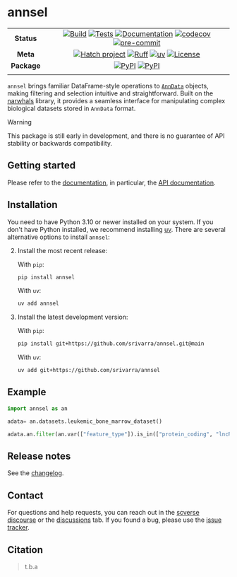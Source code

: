 # annsel

<div align="center">

|             |                                                                                                                                                                                                              |
| :---------: | :----------------------------------------------------------------------------------------------------------------------------------------------------------------------------------------------------------: |
| **Status**  | [![Build][badge-build]][link-build] [![Tests][badge-test]][link-test] [![Documentation][badge-docs]][link-docs] [![codecov][badge-codecov]][link-codecov] [![pre-commit][badge-pre-commit]][link-pre-commit] |
|  **Meta**   |                              [![Hatch project][badge-hatch]][link-hatch] [![Ruff][badge-ruff]][link-ruff] [![uv][badge-uv]][link-uv] [![License][badge-license]][link-license]                               |
| **Package** |                                                                 [![PyPI][badge-pypi]][link-pypi] [![PyPI][badge-python-versions]][link-pypi]                                                                 |
|             |                                                                                                                                                                                                              |

</div>

[badge-build]: https://github.com/srivarra/annsel/actions/workflows/build.yaml/badge.svg
[badge-test]: https://github.com/srivarra/annsel/actions/workflows/test.yaml/badge.svg
[badge-docs]: https://img.shields.io/readthedocs/annsel?logo=readthedocs
[badge-codecov]: https://codecov.io/gh/srivarra/annsel/graph/badge.svg?token=ST0ST1BTWU
[badge-ruff]: https://img.shields.io/endpoint?url=https://raw.githubusercontent.com/astral-sh/ruff/main/assets/badge/v2.json
[badge-uv]: https://img.shields.io/endpoint?url=https://raw.githubusercontent.com/astral-sh/uv/main/assets/badge/v0.json
[badge-license]: https://img.shields.io/badge/License-MIT-yellow.svg
[badge-hatch]: https://img.shields.io/badge/%F0%9F%A5%9A-Hatch-4051b5.svg
[badge-pypi]: https://img.shields.io/pypi/v/annsel.svg?logo=pypi&label=PyPI&logoColor=gold
[badge-python-versions]: https://img.shields.io/pypi/pyversions/annsel.svg?logo=python&label=Python&logoColor=gold
[badge-pre-commit]: https://results.pre-commit.ci/badge/github/srivarra/annsel/main.svg


`annsel` brings familiar DataFrame-style operations to [`AnnData`](https://anndata.readthedocs.io/en/latest/) objects, making filtering and selection intuitive and straightforward. Built on the [narwhals][link-narwhals] library, it provides a seamless interface for manipulating complex biological datasets stored in `AnnData` format.

<!-- done -->

> [!WARNING]
> This package is still early in development, and there is no guarantee of API stability or backwards compatibility.

## Getting started

Please refer to the [documentation][link-docs],
in particular, the [API documentation][link-api].

## Installation

You need to have Python 3.10 or newer installed on your system. If you don't have
Python installed, we recommend installing [uv][link-uv].
There are several alternative options to install `annsel`:

2.  Install the most recent release:

    With `pip`:

    ```zsh
    pip install annsel
    ```

    With `uv`:

    ```zsh
    uv add annsel
    ```

3.  Install the latest development version:

    With `pip`:

    ```zsh
    pip install git+https://github.com/srivarra/annsel.git@main
    ```

    With `uv`:

    ```zsh
    uv add git+https://github.com/srivarra/annsel
    ```

    <!-- done2 -->

## Example

```python
import annsel as an

adata= an.datasets.leukemic_bone_marrow_dataset()

adata.an.filter(an.var(["feature_type"]).is_in(["protein_coding", "lncRNA"]), copy=True)

```

## Release notes

See the [changelog][changelog].

## Contact

For questions and help requests, you can reach out in the [scverse discourse][scverse-discourse] or the [discussions][link-disucssions] tab.
If you found a bug, please use the [issue tracker][issue-tracker].

## Citation

> t.b.a

<!-- done3 -->

[scverse-discourse]: https://discourse.scverse.org/
[issue-tracker]: https://github.com/srivarra/annsel/issues
[changelog]: https://annsel.readthedocs.io/latest/changelog.html
[link-docs]: https://annsel.readthedocs.io
[link-api]: https://annsel.readthedocs.io/en/latest/api.html
[link-pypi]: https://pypi.org/project/annsel
[link-codecov]: https://codecov.io/gh/srivarra/annsel
[link-test]: https://github.com/srivarra/annsel/actions/workflows/test.yml
[link-build]: https://github.com/srivarra/annsel/actions/workflows/build.yaml
[link-ruff]: https://github.com/astral-sh/ruff
[link-uv]: https://github.com/astral-sh/uv
[link-license]: https://opensource.org/licenses/MIT
[link-hatch]: https://github.com/pypa/hatch
[link-narwhals]: https://github.com/narwhals-dev/narwhals
[link-disucssions]: https://github.com/srivarra/annsel/discussions
[link-pre-commit]: https://results.pre-commit.ci/latest/github/srivarra/annsel/main
